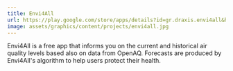 ```yaml
---
title: Envi4All
url: https://play.google.com/store/apps/details?id=gr.draxis.envi4all&hl=en
image: assets/graphics/content/projects/envi4all.jpg
---
```


Envi4All is a free app that informs you on the current and historical air quality levels based also on data from OpenAQ. Forecasts are produced by Envi4All's algorithm to help users protect their health.

